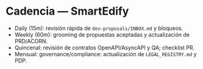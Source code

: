 # Cadencia — SmartEdify

- Daily (15m): revisión rápida de `dev-proposals/INBOX.md` y bloqueos.
- Weekly (60m): grooming de propuestas aceptadas y actualización de PRD/ACORN.
- Quincenal: revisión de contratos OpenAPI/AsyncAPI y QA; checklist PR.
- Mensual: governance/compliance: actualización de `LEGAL_REGISTRY.md` y PDP.

